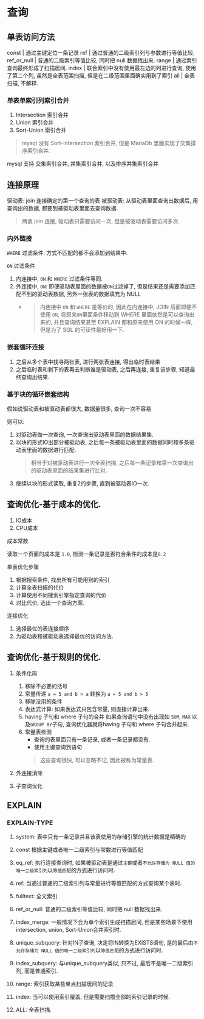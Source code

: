 # 查询

## 单表访问方法

const | 通过主键定位一条记录
ref | 通过普通的二级索引列与参数进行等值比较.
ref_or_null | 普通的二级索引等值比较, 同时把 null 数据找出来.
range | 通过索引查询最终形成了扫描居间.
index | 联合索引中没有使用最左边的列进行查询, 使用了第二个列, 虽然是全表范围扫描, 但是在二级范围里面确实用到了索引
all | 全表扫描, 不解释.

### 单表单索引列索引合并

1. Intersection 索引合并
2. Union 索引合并
3. Sort-Union 索引合并

> mysql 没有 Sort-Intersection 索引合并, 但是 MariaDb 里面实现了交集排序索引合并.

mysql 支持 交集索引合并, 并集索引合并, 以及排序并集索引合并

## 连接原理

驱动表: join 连接确定的第一个查询的表
被驱动表: 从驱动表里面查询出数据后, 用查询出的数据, 都要到被驱动表里面去查询数据.

> 两表 join 连接, 驱动表只需要访问一次, 但是被驱动表需要访问多次.

### 内外链接

`WHERE` 过滤条件: 方式不匹配的都不会添加到结果中.

`ON` 过滤条件

1. 内连接中, `ON` 和 `WHERE` 过滤条件等同.
2. 外连接中, `ON`: 即便驱动表里面的数据被`ON`过滤掉了, 但是结果还是需要添加匹配不到的驱动表数据, 另外一张表的数据填充为 NULL
   - > 内连接中 `ON` 和 `WHERE` 是等价的, 因此在内连接中, JOIN 后面即便不使用 `ON`, 将原来`ON`里面条件移动到 WHERE 里面依然是可以查询出来的, 并且查询结果甚至 EXPLAIN 都和原来使用 ON 的时候一样, 但是为了 SQL 的可读性最好用一下.

### 嵌套循环连接

1. 之后从多个表中找寻两张表, 进行两张表连接, 得出临时表结果
2. 之后临时表和剩下的表再去判断谁是驱动表, 之后再连接, 重复该步骤, 知道最终查询出结果.

### 基于块的循环嵌套结构

假如说驱动表和被驱动表都很大, 数据量很多, 查询一次不容易

则可以:

1. 对驱动表做一次查询, 一次查询出驱动表里面的数据结果集.
2. 以块的形式IO出部分被驱动表, 之后每一条被驱动表里面的数据同时和多条驱动表里面的数据进行匹配.
   > 相当于对被驱动表进行一次全表扫描, 之后每一条记录和第一次查询出的驱动表里面的结果集进行比对.
3. 继续以块的形式读取, 重复2的步骤, 直到被驱动表IO一次.

## 查询优化-基于成本的优化.

1. IO成本
2. CPU成本

成本常数

   读取一个页面的成本是 `1.0`, 检测一条记录是否符合条件的成本是`0.2`

单表优化步骤

   1. 根据搜索条件, 找出所有可能用到的索引
   2. 计算全表扫描的代价
   3. 计算使用不同搜索引擎指定查询的代价
   4. 对比代价, 选出一个查询方案.

连接优化

   1. 选择最优的表连接顺序
   2. 为驱动表和被驱动表选择最优的访问方法.

## 查询优化-基于规则的优化.

1. 条件化简
   1. 移除不必要的括号
   2. 常量传递
      `a = 5 and b > a` 转换为 `a = 5 and b > 5`
   3. 移除没用的条件
   4. 表达式计算: 如果表达式只包含常量, 则直接计算出来.
   5. having 子句和 where 子句的合并
      如果查询语句中没有出现如 `SUM`, `MAX` 以及`GROUP BY`子句, 查询优化器就将having 子句和 where 子句合并起来.
   6. 常量表检测
      - 查询的表里面只有一条记录, 或者一条记录都没有.
      - 使用主键查询到语句
      > 这些查询很快, 可以忽略不记, 因此被称为常量表.

2. 外连接消除
3. 子查询优化

## EXPLAIN

### EXPLAIN-TYPE

1. system: 表中只有一条记录并且该表使用的存储引擎的统计数据是精确的

2. const 根据主键或者唯一二级索引与常数进行等值匹配
3. eq_ref: 执行连接查询时, 如果被驱动表是通过`主键`或者`不允许存储为 NULL 值的唯一二级索引列`以`等值匹配`的方式进行访问时.
4. ref: 当通过普通的二级索引列与常量进行等值匹配的方式查询某个表时.
5. fulltext: 全文索引
6. ref_or_null: 普通的二级索引等值比较, 同时把 null 数据找出来.
7. index_merge: 一般情况下会为单个索引生成扫描居间, 但是某些场景下使用intersection, union, Sort-Union合并索引时.
8. unique_subquery: 针对IN子查询, 决定将IN转换为EXISTS语句, 是的最后由`不允许存储为 NULL 值的唯一二级索引列`以`等值匹配`的方式进行访问时.
9. index_subquery: 与unique_subquery类似, 只不过, 最后不是唯一二级索引列, 而是普通索引.
10. range: 索引获取某些单点扫描居间的记录
11. index: 当可以使用索引覆盖, 但是需要扫描全部的索引记录的时候.
12. ALL: 全表扫描.
